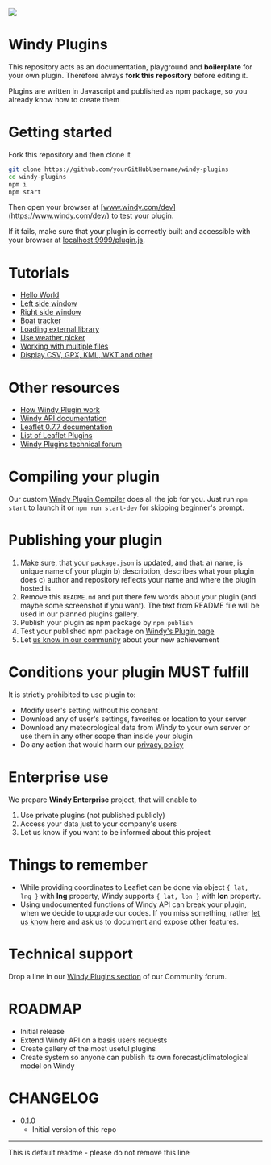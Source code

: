 ![](https://www.windy.com/img/windy-plugins/example01.gif)

# Windy Plugins
This repository acts as an documentation, playground and **boilerplate** for your own plugin. Therefore always **fork this repository** before editing it.

Plugins are written in Javascript and published as npm package, so you already know how to create them

# Getting started
Fork this repository and then clone it
```sh
git clone https://github.com/yourGitHubUsername/windy-plugins
cd windy-plugins
npm i
npm start
```
Then open your browser at [www.windy.com/dev](https://www.windy.com/dev/) to test your plugin.

If it fails, make sure that your plugin is correctly built and accessible with your browser at [localhost:9999/plugin.js](http://localhost:9999/plugin.js).

# Tutorials
 - [Hello World](01-hello-world)
 - [Left side window](02-window-on-left-side)
 - [Right side window](03-window-on-right-side)
 - [Boat tracker](04-boat-tracker)
 - [Loading external library](05-use-external-library)
 - [Use weather picker](06-weather-picker)
 - [Working with multiple files](07-multiple-files-plugin)
 - [Display CSV, GPX, KML, WKT and other](08-display-csv-gpx-kml-formats)

# Other resources
 - [How Windy Plugin work](docs/WINDY_PLUGIN.md)
 - [Windy API documentation](docs/WINDY_API.md)
 - [Leaflet 0.7.7 documentation](https://leafletjs.com/reference-0.7.7.html)
 - [List of Leaflet Plugins](https://leafletjs.com/plugins.html)
 - [Windy Plugins technical forum](https://community.windy.com/category/21/windy-plugins)

# Compiling your plugin
Our custom [Windy Plugin Compiler](docs/PLUGIN_COMPILER.md) does all the job for you. Just run `npm start` to launch it or `npm run start-dev` for skipping beginner's prompt.

# Publishing your plugin
 1) Make sure, that your `package.json` is updated, and that:
    a) name, is unique name of your plugin
    b) description, describes what your plugin does
    c) author and repository reflects your name and where the plugin hosted is
 2) Remove this `README.md` and put there few words about your plugin (and maybe some screenshot if you want). The text from README file will be used in our planned plugins gallery.
 3) Publish your plugin as npm package by `npm publish`
 4) Test your published npm package on [Windy's Plugin page](https://www.windy.com/plugins)
 5) Let [us know in our community](https://community.windy.com/category/21/windy-plugins) about your new achievement

# Conditions your plugin MUST fulfill
It is strictly prohibited to use plugin to:
 - Modify user's setting without his consent
 - Download any of user's settings, favorites or location to your server
 - Download any meteorological data from Windy to your own server or use them in any other scope than inside your plugin
 - Do any action that would harm our [privacy policy](https://www.windy.com/privacy)

# Enterprise use
We prepare **Windy Enterprise** project, that will enable to
 1) Use private plugins (not published publicly)
 2) Access your data just to your company's users
 3) Let us know if you want to be informed about this project

# Things to remember
 - While providing coordinates to Leaflet can be done via object `{ lat, lng }` with **lng** property, Windy supports `{ lat, lon }` with **lon** property.
 - Using undocumented functions of Windy API can break your plugin, when we decide to upgrade our codes. If you miss something, rather [let us know here](https://community.windy.com/category/21/windy-plugins) and ask us to document and expose other features.

# Technical support
Drop a line in our [Windy Plugins section](https://community.windy.com/category/21/windy-plugins) of our Community forum.

# ROADMAP
 - Initial release
 - Extend Windy API on a basis users requests
 - Create gallery of the most useful plugins
 - Create system so anyone can publish its own forecast/climatological model on Windy

# CHANGELOG
* 0.1.0
    - Initial version of this repo

-----------

This is default readme - please do not remove this line



